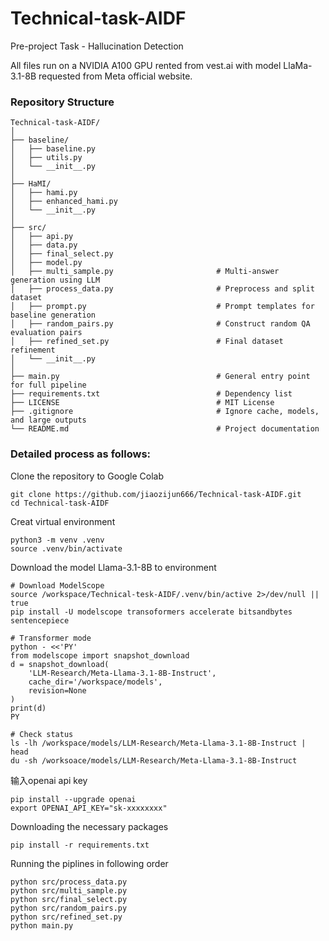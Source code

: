 # Technical-task-AIDF
Pre-project Task - Hallucination Detection

All files run on a NVIDIA A100 GPU rented from vest.ai with model LlaMa-3.1-8B requested from Meta official website.
### Repository Structure
```
Technical-task-AIDF/
│
├── baseline/                                 
│   ├── baseline.py     
│   ├── utils.py                              
│   └── __init__.py
│
├── HaMI/                                     
│   ├── hami.py                               
│   ├── enhanced_hami.py                     
│   └── __init__.py
│
├── src/                                      
│   ├── api.py                                
│   ├── data.py                               
│   ├── final_select.py                       
│   ├── model.py                             
│   ├── multi_sample.py                       # Multi-answer generation using LLM
│   ├── process_data.py                       # Preprocess and split dataset
│   ├── prompt.py                             # Prompt templates for baseline generation
│   ├── random_pairs.py                       # Construct random QA evaluation pairs
│   ├── refined_set.py                        # Final dataset refinement
│   └── __init__.py
│
├── main.py                                   # General entry point for full pipeline
├── requirements.txt                          # Dependency list
├── LICENSE                                   # MIT License
├── .gitignore                                # Ignore cache, models, and large outputs
└── README.md                                 # Project documentation
```
### Detailed process as follows:
Clone the repository to Google Colab
```{bash}
git clone https://github.com/jiaozijun666/Technical-task-AIDF.git
cd Technical-task-AIDF
```
Creat virtual environment
```{python}
python3 -m venv .venv
source .venv/bin/activate
```
Download the model Llama-3.1-8B to environment
```{bash}
# Download ModelScope
source /workspace/Technical-tesk-AIDF/.venv/bin/active 2>/dev/null || true
pip install -U modelscope transoformers accelerate bitsandbytes sentencepiece

# Transformer mode
python - <<'PY'
from modelscope import snapshot_download
d = snapshot_download(
    'LLM-Research/Meta-Llama-3.1-8B-Instruct',
    cache_dir='/workspace/models',
    revision=None
)
print(d)
PY

# Check status
ls -lh /workspace/models/LLM-Research/Meta-Llama-3.1-8B-Instruct | head
du -sh /worksoace/models/LLM-Research/Meta-Llama-3.1-8B-Instruct
```
输入openai api key
```{bash}
pip install --upgrade openai
export OPENAI_API_KEY="sk-xxxxxxxx"
```

Downloading the necessary packages
```{bash}
pip install -r requirements.txt
```

Running the piplines in following order
```{python}
python src/process_data.py
python src/multi_sample.py
python src/final_select.py
python src/random_pairs.py
python src/refined_set.py
python main.py  
```
